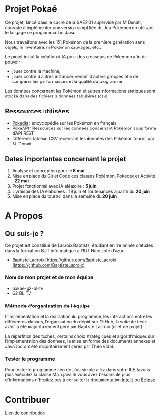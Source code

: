 # **Projet Pokaé**

Ce projet, lancé dans le cadre de la SAE2.01 supervisé par M Donati, consiste à implémenter une version simplifiée du Jeu Pokémon en utilisant le langage de programmation Java.

Nous travaillons avec les 151 Pokémon de la première génération sans objets, ni inventaire, ni Pokémon sauvages, etc...

Le projet inclut la création d'IA pour des dresseurs de Pokémon afin de pouvoir :

- jouer contre la machine,
- jouer contre d’autres instances venant d’autres groupes afin de comparer les performances et la qualité du programme

Les données concernant les Pokémon et autres informations statiques sont stocké dans des fichiers à données tabulaires (csv)

## Ressources utilisées

- [Pokedia](https://www.pokepedia.fr/Portail:Accueil) : encyclopédie sur les Pokémon en français
- [PokeAPI](https://pokeapi.co/) : Ressources sur les données concernant Pokémon sous forme d’API REST
- Différents tableau CSV recensant les données des Pokémon fournit par M. Donati

## Dates importantes concernant le projet

1. Analyse et conception pour le **8 mai**
2. Mise en place du Git et Code des classes Pokémon, Pokedex et Activité : **22 mai**
3. Projet fonctionnel avec IA aléatoire : **5 juin**
4. Livraison des IA élaborées : 19 juin et soutenances à partir du **20 juin**
5. Mise en place du tournoi dans la semaine du **20 juin**

# A Propos

## Qui suis-je ?

Ce projet est constitué de Lacroix Baptiste, étudiant en 1re année d’études dans la formation BUT informatique à l’IUT Nice cote d’azur.

- Baptiste Lacroix [https://github.com/BaptisteLacroix](https://github.com/BaptisteLacroix)

### Nom de mon projet et de mon équipe

- pokae-g2-bl-tv
- G2 BL TV

### Méthode d’organisation de l’équipe

L’implémentation et la réalisation du programme, les interactions entre les différentes classes, l’organisation du dépôt sur GitHub, la suite de tests JUnit a été majoritairement géré par Baptiste Lacroix (chef de projet).

La répartition des taches, certains choix stratégiques et algorithmiques sur l’implémentation des données, la mise en forme des documents annexes et JavaDoc ont été majoritairement gérés par Théo Vidal.

### Tester le programme

Pour tester le programme rien de plus simple allez dans votre IDE favoris puis exécutez la classe Main.java
Si vous avez besoins de plus d'informations n'hésitez pas à consulter la documentation [Intellij](https://www.jetbrains.com/help/idea/running-applications.html) ou [Éclipse](https://www.tutorialspoint.com/eclipse/eclipse_running_program.htm) 

# Contribuer

[Lien de contribution](./docs/CONTRIBUTING.md)
